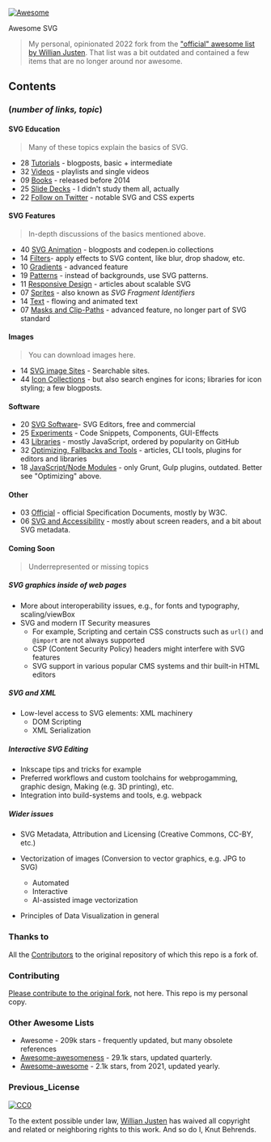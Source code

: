 <!--markdownlint-disable MD041 -->
[![Awesome](https://cdn.rawgit.com/sindresorhus/awesome/d7305f38d29fed78fa85652e3a63e154dd8e8829/media/badge.svg)](https://github.com/sindresorhus/awesome)

Awesome SVG

> My personal, opinionated 2022 fork from the ["official" awesome list by Willian Justen](https://github.com/willianjusten/awesome-svg). That list was a bit outdated and contained a few items that are no longer around nor awesome.  

## Contents

<!-- markdownlint-disable MD036 -->
### (*number of links, topic*)

#### SVG Education

> Many of these topics explain the basics of SVG.

- 28 [Tutorials](topics/Tutorials.md) - blogposts, basic + intermediate
- 32 [Videos](topics/Videos.md) - playlists and single videos
- 09 [Books](topics/Books.md) - released before 2014
- 25 [Slide Decks](topics/Slide-decks.md) - I didn't study them all, actually
- 22 [Follow on Twitter](topics/Follow-twitter.md) - notable SVG and CSS experts

#### SVG Features

> In-depth discussions of the basics mentioned above.

- 40 [SVG Animation](topics/Animation.md) - blogposts and codepen.io collections
- 14 [Filters](topics/Filters.md)- apply effects to SVG content, like blur, drop shadow, etc.
- 10 [Gradients](topics/Gradients.md) - advanced feature
- 19 [Patterns](topics/Patterns.md) - instead of backgrounds, use SVG patterns.
- 11 [Responsive Design](topics/Responsive.md) - articles about scalable SVG
- 07 [Sprites](topics/Sprites.md) - also known as *SVG Fragment Identifiers*
- 14 [Text](topics/Text.md) - flowing and animated text
- 07 [Masks and Clip-Paths](topics/Masks-clips.md) - advanced feature, no longer part of SVG standard

#### Images

> You can download images here.

- 14 [SVG image Sites](topics/Downloads.md) - Searchable sites.
- 44 [Icon Collections](topics/Icons.md) - but also search engines for icons; libraries for icon styling; a few blogposts.

#### Software

- 20 [SVG Software](topics/Software.md)- SVG Editors, free and commercial
- 25 [Experiments](topics/Experiments.md) - Code Snippets, Components, GUI-Effects
- 43 [Libraries](topics/Libraries.md) - mostly JavaScript, ordered by popularity on GitHub
- 32 [Optimizing, Fallbacks and Tools](topics/Optimization-tools.md) - articles, CLI tools, plugins for editors and libraries
- 18 [JavaScript/Node Modules](topics/Node-modules.md) - only Grunt, Gulp plugins, outdated. Better see "Optimizing" above.

#### Other

- 03 [Official](topics/Official.md) - official Specification Documents, mostly by W3C.
- 06 [SVG and Accessibility](topics/Accessibility.md) - mostly about screen readers, and a bit about SVG metadata.

#### Coming Soon

> Underrepresented or missing topics
  
##### SVG graphics inside of web pages

- More about interoperability issues, e.g., for fonts and typography, scaling/viewBox
- SVG and modern IT Security measures
  - For example, Scripting and certain CSS constructs such as `url()` and `@import` are not always supported
  - CSP (Content Security Policy) headers might interfere with SVG features
  - SVG support in various popular CMS systems and thir built-in HTML editors

##### SVG and XML

- Low-level access to SVG elements: XML machinery
  - DOM Scripting
  - XML Serialization

##### Interactive SVG Editing

- Inkscape tips and tricks for example
- Preferred workflows and custom toolchains for webprogamming, graphic design, Making (e.g. 3D printing), etc.
- Integration into build-systems and tools, e.g. webpack

##### Wider issues

- SVG Metadata, Attribution and Licensing (Creative Commons, CC-BY, etc.)
- Vectorization of images (Conversion to vector graphics, e.g. JPG to SVG)
  - Automated
  - Interactive
  - AI-assisted image vectorization

- Principles of Data Visualization in general

### Thanks to

All the [Contributors](https://github.com/willianjusten/awesome-svg/graphs/contributors) to the original repository of which this repo is a fork of.

### Contributing

 [Please contribute to the original fork](https://github.com/willianjusten/awesome-svg/blob/master/contributing.md), not here. This repo is my personal copy.

### Other Awesome Lists

- Awesome - 209k stars - frequently updated, but many obsolete references
- [Awesome-awesomeness](https://github.com/bayandin/awesome-awesomeness) - 29.1k stars, updated quarterly.
- [Awesome-awesome](https://github.com/emijrp/awesome-awesome) - 2.1k stars, from 2021, updated yearly.

### Previous_License

[![CC0](https://i.creativecommons.org/l/by/4.0/88x31.png)](https://creativecommons.org/licenses/by/4.0/)

To the extent possible under law, [Willian Justen](https://github.com/willianjusten) has waived all copyright and related or neighboring rights to this work. And so do I, Knut Behrends.
